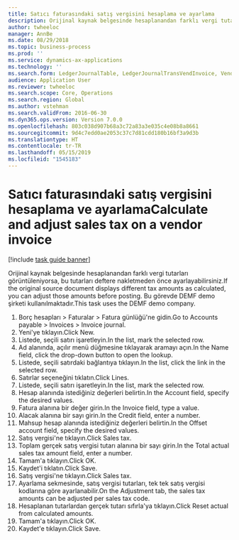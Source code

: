 ```yaml
---
title: Satıcı faturasındaki satış vergisini hesaplama ve ayarlama
description: Orijinal kaynak belgesinde hesaplanandan farklı vergi tutarları görüntüleniyorsa, bu tutarları deftere nakletmeden önce ayarlayabilirsiniz.
author: twheeloc
manager: AnnBe
ms.date: 08/29/2018
ms.topic: business-process
ms.prod: ''
ms.service: dynamics-ax-applications
ms.technology: ''
ms.search.form: LedgerJournalTable, LedgerJournalTransVendInvoice, VendTableLookup, TaxTmpWorkTrans
audience: Application User
ms.reviewer: twheeloc
ms.search.scope: Core, Operations
ms.search.region: Global
ms.author: vstehman
ms.search.validFrom: 2016-06-30
ms.dyn365.ops.version: Version 7.0.0
ms.openlocfilehash: 803c038d907b68a3c72a83a3e035c4e08b8a8661
ms.sourcegitcommit: 9d4c7edd0ae2053c37c7d81cdd180b16bf3a9d3b
ms.translationtype: HT
ms.contentlocale: tr-TR
ms.lasthandoff: 05/15/2019
ms.locfileid: "1545183"
---
```

# <a name="calculate-and-adjust-sales-tax-on-a-vendor-invoice"></a><span data-ttu-id="5d2c6-103">Satıcı faturasındaki satış vergisini hesaplama ve ayarlama</span><span class="sxs-lookup"><span data-stu-id="5d2c6-103">Calculate and adjust sales tax on a vendor invoice</span></span>

[!include [task guide banner](../../includes/task-guide-banner.md)]

<span data-ttu-id="5d2c6-104">Orijinal kaynak belgesinde hesaplanandan farklı vergi tutarları görüntüleniyorsa, bu tutarları deftere nakletmeden önce ayarlayabilirsiniz.</span><span class="sxs-lookup"><span data-stu-id="5d2c6-104">If the original source document displays different tax amounts as calculated, you can adjust those amounts before posting.</span></span> <span data-ttu-id="5d2c6-105">Bu görevde DEMF demo şirketi kullanılmaktadır.</span><span class="sxs-lookup"><span data-stu-id="5d2c6-105">This task uses the DEMF demo company.</span></span>

1. <span data-ttu-id="5d2c6-106">Borç hesapları > Faturalar > Fatura günlüğü'ne gidin.</span><span class="sxs-lookup"><span data-stu-id="5d2c6-106">Go to Accounts payable > Invoices > Invoice journal.</span></span>
2. <span data-ttu-id="5d2c6-107">Yeni'ye tıklayın.</span><span class="sxs-lookup"><span data-stu-id="5d2c6-107">Click New.</span></span>
3. <span data-ttu-id="5d2c6-108">Listede, seçili satırı işaretleyin.</span><span class="sxs-lookup"><span data-stu-id="5d2c6-108">In the list, mark the selected row.</span></span>
4. <span data-ttu-id="5d2c6-109">Ad alanında, açılır menü düğmesine tıklayarak aramayı açın.</span><span class="sxs-lookup"><span data-stu-id="5d2c6-109">In the Name field, click the drop-down button to open the lookup.</span></span>
5. <span data-ttu-id="5d2c6-110">Listede, seçili satırdaki bağlantıya tıklayın.</span><span class="sxs-lookup"><span data-stu-id="5d2c6-110">In the list, click the link in the selected row.</span></span>
6. <span data-ttu-id="5d2c6-111">Satırlar seçeneğini tıklatın.</span><span class="sxs-lookup"><span data-stu-id="5d2c6-111">Click Lines.</span></span>
7. <span data-ttu-id="5d2c6-112">Listede, seçili satırı işaretleyin.</span><span class="sxs-lookup"><span data-stu-id="5d2c6-112">In the list, mark the selected row.</span></span>
8. <span data-ttu-id="5d2c6-113">Hesap alanında istediğiniz değerleri belirtin.</span><span class="sxs-lookup"><span data-stu-id="5d2c6-113">In the Account field, specify the desired values.</span></span>
9. <span data-ttu-id="5d2c6-114">Fatura alanına bir değer girin.</span><span class="sxs-lookup"><span data-stu-id="5d2c6-114">In the Invoice field, type a value.</span></span>
10. <span data-ttu-id="5d2c6-115">Alacak alanına bir sayı girin.</span><span class="sxs-lookup"><span data-stu-id="5d2c6-115">In the Credit field, enter a number.</span></span>
11. <span data-ttu-id="5d2c6-116">Mahsup hesap alanında istediğiniz değerleri belirtin.</span><span class="sxs-lookup"><span data-stu-id="5d2c6-116">In the Offset account field, specify the desired values.</span></span>
12. <span data-ttu-id="5d2c6-117">Satış vergisi'ne tıklayın.</span><span class="sxs-lookup"><span data-stu-id="5d2c6-117">Click Sales tax.</span></span>
13. <span data-ttu-id="5d2c6-118">Toplam gerçek satış vergisi tutarı alanına bir sayı girin.</span><span class="sxs-lookup"><span data-stu-id="5d2c6-118">In the Total actual sales tax amount field, enter a number.</span></span>
14. <span data-ttu-id="5d2c6-119">Tamam'a tıklayın.</span><span class="sxs-lookup"><span data-stu-id="5d2c6-119">Click OK.</span></span>
15. <span data-ttu-id="5d2c6-120">Kaydet'i tıklatın.</span><span class="sxs-lookup"><span data-stu-id="5d2c6-120">Click Save.</span></span>
16. <span data-ttu-id="5d2c6-121">Satış vergisi'ne tıklayın.</span><span class="sxs-lookup"><span data-stu-id="5d2c6-121">Click Sales tax.</span></span>
17. <span data-ttu-id="5d2c6-122">Ayarlama sekmesinde, satış vergisi tutarları, tek tek satış vergisi kodlarına göre ayarlanabilir.</span><span class="sxs-lookup"><span data-stu-id="5d2c6-122">On the Adjustment tab, the sales tax amounts can be adjusted per sales tax code.</span></span>
18. <span data-ttu-id="5d2c6-123">Hesaplanan tutarlardan gerçek tutarı sıfırla'ya tıklayın.</span><span class="sxs-lookup"><span data-stu-id="5d2c6-123">Click Reset actual from calculated amounts.</span></span>
19. <span data-ttu-id="5d2c6-124">Tamam'a tıklayın.</span><span class="sxs-lookup"><span data-stu-id="5d2c6-124">Click OK.</span></span>
20. <span data-ttu-id="5d2c6-125">Kaydet'e tıklayın.</span><span class="sxs-lookup"><span data-stu-id="5d2c6-125">Click Save.</span></span>

